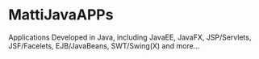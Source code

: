 # MattiJavaAPPs
Applications Developed in Java, including JavaEE, JavaFX, JSP/Servlets, JSF/Facelets, EJB/JavaBeans, SWT/Swing(X) and more...
